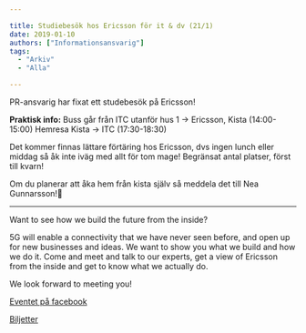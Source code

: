 ```yaml
---

title: Studiebesök hos Ericsson för it & dv (21/1)
date: 2019-01-10
authors: ["Informationsansvarig"]
tags:
  - "Arkiv"
  - "Alla"

---
```


PR-ansvarig har fixat ett studebesök på Ericsson!
	  
**Praktisk info:** 
Buss går från ITC utanför hus 1 -> Ericsson, Kista (14:00-15:00)
Hemresa Kista -> ITC (17:30-18:30)

Det kommer finnas lättare förtäring hos Ericsson, dvs ingen lunch eller middag så åk inte iväg med allt för tom mage!
Begränsat antal platser, först till kvarn!

Om du planerar att åka hem från kista själv så meddela det till Nea Gunnarsson!🎉

---------------

Want to see how we build the future from the inside?
 
5G will enable a connectivity that we have never seen before, and open up for new businesses and ideas. We want to show you what we build and how we do it. Come and meet and talk to our experts, get a view of Ericsson from the inside and get to know what we actually do.
 
We look forward to meeting you!

[Eventet på facebook](https://www.facebook.com/events/294623247857194/)


[Biljetter](https://docs.google.com/forms/d/e/1FAIpQLScXDwjZaOvCpb8IewCm5OHKvqwIgeflJjqZnD4N3mLgdITTrg/viewform/)